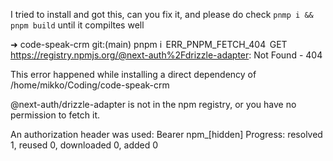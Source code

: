 I tried to install and got this, can you fix it, and please do check `pnmp i && pnpm build` until it compiltes well

➜  code-speak-crm git:(main) pnpm i
 ERR_PNPM_FETCH_404  GET https://registry.npmjs.org/@next-auth%2Fdrizzle-adapter: Not Found - 404

This error happened while installing a direct dependency of /home/mikko/Coding/code-speak-crm

@next-auth/drizzle-adapter is not in the npm registry, or you have no permission to fetch it.

An authorization header was used: Bearer npm_[hidden]
Progress: resolved 1, reused 0, downloaded 0, added 0

